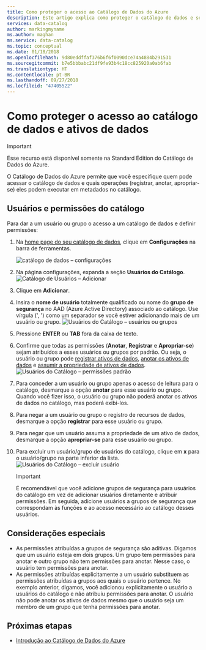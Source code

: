```yaml
---
title: Como proteger o acesso ao Catálogo de Dados do Azure
description: Este artigo explica como proteger o catálogo de dados e seus ativos.
services: data-catalog
author: markingmyname
ms.author: maghan
ms.service: data-catalog
ms.topic: conceptual
ms.date: 01/18/2018
ms.openlocfilehash: 9d80eddffaf376b6f6f0090dce74a4884b291531
ms.sourcegitcommit: b7e5bbbabc21df9fe93b4c18cc825920a0ab6fab
ms.translationtype: HT
ms.contentlocale: pt-BR
ms.lasthandoff: 09/27/2018
ms.locfileid: "47405522"
---
```

# <a name="how-to-secure-access-to-data-catalog-and-data-assets"></a>Como proteger o acesso ao catálogo de dados e ativos de dados
> [!IMPORTANT]
> Esse recurso está disponível somente na Standard Edition do Catálogo de Dados do Azure.

O Catálogo de Dados do Azure permite que você especifique quem pode acessar o catálogo de dados e quais operações (registrar, anotar, apropriar-se) eles podem executar em metadados no catálogo. 

## <a name="catalog-users-and-permissions"></a>Usuários e permissões do catálogo
Para dar a um usuário ou grupo o acesso a um catálogo de dados e definir permissões:

1. Na [home page do seu catálogo de dados](http://www.azuredatacatalog.com), clique em **Configurações** na barra de ferramentas.

    ![catálogo de dados – configurações](media/data-catalog-how-to-secure-catalog/data-catalog-settings.png)
2. Na página configurações, expanda a seção **Usuários do Catálogo**.
    ![Catálogo de Usuários – Adicionar](media/data-catalog-how-to-secure-catalog/data-catalog-add-button.png)
3. Clique em **Adicionar**.
4. Insira o **nome de usuário** totalmente qualificado ou nome do **grupo de segurança** no AAD (Azure Active Directory) associado ao catálogo. Use vírgula (', ') como um separador se você estiver adicionando mais de um usuário ou grupo.
    ![Usuários do Catálogo – usuários ou grupos](media/data-catalog-how-to-secure-catalog/data-catalog-users-groups.png)
5. Pressione **ENTER** ou **TAB** fora da caixa de texto. 
6.  Confirme que todas as permissões (**Anotar**, **Registrar** e **Apropriar-se**) sejam atribuídos a esses usuários ou grupos por padrão. Ou seja, o usuário ou grupo pode [registrar ativos de dados]( data-catalog-how-to-register.md), [anotar os ativos de dados]( data-catalog-how-to-annotate.md) e [assumir a propriedade de ativos de dados]( data-catalog-how-to-manage.md). 
    ![Usuários do Catálogo – permissões padrão](media/data-catalog-how-to-secure-catalog/data-catalog-default-permissions.png)
7.  Para conceder a um usuário ou grupo apenas o acesso de leitura para o catálogo, desmarque a opção **anotar** para esse usuário ou grupo. Quando você fizer isso, o usuário ou grupo não poderá anotar os ativos de dados no catálogo, mas poderá exibi-los. 
8.  Para negar a um usuário ou grupo o registro de recursos de dados, desmarque a opção **registrar** para esse usuário ou grupo.
9.  Para negar que um usuário assuma a propriedade de um ativo de dados, desmarque a opção **apropriar-se** para esse usuário ou grupo. 
10. Para excluir um usuário/grupo de usuários do catálogo, clique em **x** para o usuário/grupo na parte inferior da lista. 
    ![Usuários do Catálogo – excluir usuário](media/data-catalog-how-to-secure-catalog/data-catalog-delete-user.png)

    > [!IMPORTANT]
    > É recomendável que você adicione grupos de segurança para usuários do catálogo em vez de adicionar usuários diretamente e atribuir permissões. Em seguida, adicione usuários a grupos de segurança que correspondam às funções e ao acesso necessário ao catálogo desses usuários.

## <a name="special-considerations"></a>Considerações especiais

- As permissões atribuídas a grupos de segurança são aditivas. Digamos que um usuário esteja em dois grupos. Um grupo tem permissões para anotar e outro grupo não tem permissões para anotar. Nesse caso, o usuário tem permissões para anotar. 
- As permissões atribuídas explicitamente a um usuário substituem as permissões atribuídas a grupos aos quais o usuário pertence. No exemplo anterior, digamos, você adicionou explicitamente o usuário a usuários do catálogo e não atribuiu permissões para anotar. O usuário não pode anotar os ativos de dados mesmo que o usuário seja um membro de um grupo que tenha permissões para anotar.

## <a name="next-steps"></a>Próximas etapas
- [Introdução ao Catálogo de Dados do Azure](data-catalog-get-started.md)

